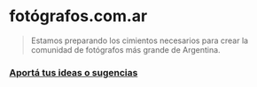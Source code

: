 # fotógrafos.com.ar

> Estamos preparando los cimientos necesarios para crear la comunidad de fotógrafos más grande de Argentina. 

### [Aportá tus ideas o sugencias](https://github.com/galiprandi/fotografos.com.ar/issues/new)
